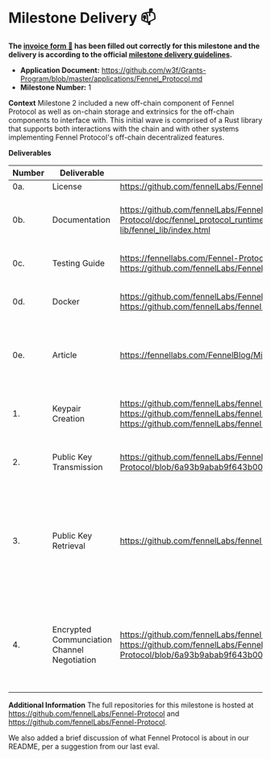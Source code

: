 # Milestone Delivery :mailbox:

**The [invoice form :pencil:](https://docs.google.com/forms/d/e/1FAIpQLSfmNYaoCgrxyhzgoKQ0ynQvnNRoTmgApz9NrMp-hd8mhIiO0A/viewform) has been filled out correctly for this milestone and the delivery is according to the official [milestone delivery guidelines](https://github.com/w3f/Grants-Program/blob/master/docs/milestone-deliverables-guidelines.md).**  

* **Application Document:** https://github.com/w3f/Grants-Program/blob/master/applications/Fennel_Protocol.md
* **Milestone Number:** 1

**Context**
Milestone 2 included a new off-chain component of Fennel Protocol as well as on-chain storage and extrinsics for the off-chain components to interface with. This initial wave is comprised of a Rust library that supports both interactions with the chain and with other systems implementing Fennel Protocol's off-chain decentralized features.

**Deliverables**

| Number | Deliverable | Link | Notes |
| ------------- | ------------- | ------------- |------------- |
| 0a. | License | https://github.com/fennelLabs/Fennel-Protocol/blob/main/LICENSE | Unlicense. | 
| 0b. | Documentation | https://github.com/fennelLabs/Fennel-Protocol/wiki, https://fennellabs.com/Fennel-Protocol/doc/fennel_protocol_runtime/index.html, https://fennellabs.com/fennel-lib/fennel_lib/index.html | Documentation is provided both as generated inline documentation and a wiki. | 
| 0c.  | Testing Guide | https://fennellabs.com/Fennel-Protocol/doc/fennel_protocol_runtime/index.html, https://github.com/fennelLabs/Fennel-Protocol/wiki/Testing-Milestone-1| Both automated testing and extrinsics calls are outlined. | 
| 0d. | Docker | https://github.com/fennelLabs/Fennel-Protocol/blob/main/Dockerfile, https://github.com/fennelLabs/fennel-lib/blob/master/Dockerfile | Docker Compose is used to run tests, benchmarks, and documentation. | 
| 0e. | Article | https://fennellabs.com/FennelBlog/Milestone-One/| Self-hosted announcement article describing the purpose of the material included in this milestone. | 
| 1. | Keypair Creation | https://github.com/fennelLabs/fennel-lib/blob/master/src/rsa_tools/mod.rs, https://github.com/fennelLabs/fennel-lib/tree/master/src/aes_tools, https://github.com/fennelLabs/fennel-lib/blob/master/src/dh_tools/mod.rs | Wrappers for RSA, AES, and Diffie-Hellman cryptographic functions. |
| 2. | Public Key Transmission | https://github.com/fennelLabs/Fennel-Protocol/blob/6a93b9abab9f643b001756597323f4882012714b/pallets/keystore/src/lib.rs#L67 | RSA keys are handled through most of the Keystore module's extrinsics. |
| 3. | Public Key Retrieval | https://github.com/fennelLabs/fennel-lib/blob/master/src/fennel/mod.rs#L153 | Rather than relying on an extrinsic, we offloaded compute for this task to a function provided by our fennel-lib. The given link points to our file containing subxt functions to interact with our RPC. |
| 4. | Encrypted Communciation Channel Negotiation | https://github.com/fennelLabs/fennel-lib/blob/master/src/dh_tools/mod.rs, https://github.com/fennelLabs/Fennel-Protocol/blob/6a93b9abab9f643b001756597323f4882012714b/pallets/keystore/src/lib.rs#L95 | This is split up between the issue_encryption_key extrinsic, storage handlers, and off-chain functions to handle key generation and encryption. |

**Additional Information**
The full repositories for this milestone is hosted at https://github.com/fennelLabs/Fennel-Protocol and https://github.com/fennelLabs/Fennel-Protocol.

We also added a brief discussion of what Fennel Protocol is about in our README, per a suggestion from our last eval.